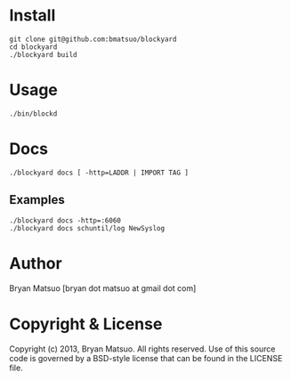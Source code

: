 Install
=======

    git clone git@github.com:bmatsuo/blockyard
    cd blockyard
    ./blockyard build

Usage
=====

    ./bin/blockd

Docs
====

    ./blockyard docs [ -http=LADDR | IMPORT TAG ]

Examples
--------

    ./blockyard docs -http=:6060
    ./blockyard docs schuntil/log NewSyslog

Author
======

Bryan Matsuo [bryan dot matsuo at gmail dot com]

Copyright & License
===================

Copyright (c) 2013, Bryan Matsuo.
All rights reserved.
Use of this source code is governed by a BSD-style license that can be
found in the LICENSE file.
